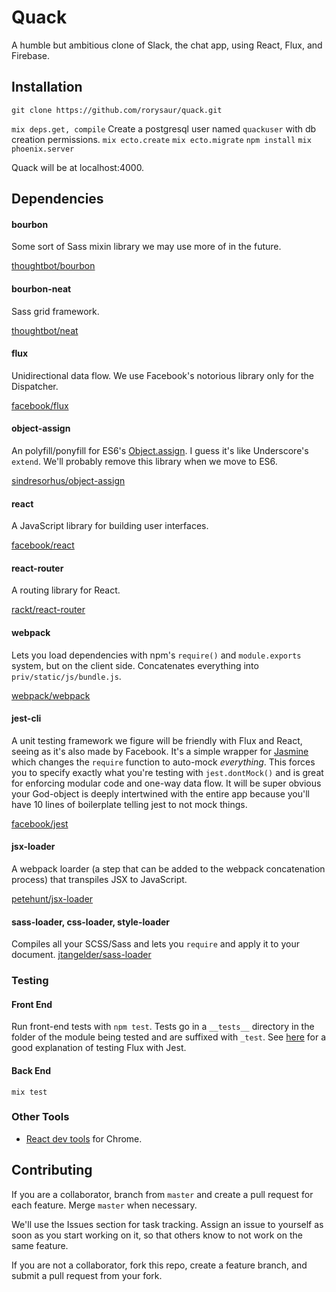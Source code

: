 # Quack

A humble but ambitious clone of Slack, the chat app, using React, Flux, and Firebase.

## Installation

`git clone https://github.com/rorysaur/quack.git`

`mix deps.get, compile`
Create a postgresql user named `quackuser` with db creation permissions.
`mix ecto.create`
`mix ecto.migrate`
`npm install`
`mix phoenix.server`

Quack will be at localhost:4000.

## Dependencies

#### bourbon

Some sort of Sass mixin library we may use more of in the future.

[thoughtbot/bourbon](http://bourbon.io/)

#### bourbon-neat

Sass grid framework.

[thoughtbot/neat](http://neat.bourbon.io/)

#### flux

Unidirectional data flow.
We use Facebook's notorious library only for the Dispatcher.

[facebook/flux](https://facebook.github.io/flux/)

#### object-assign

An polyfill/ponyfill for ES6's [Object.assign](https://developer.mozilla.org/en-US/docs/Web/JavaScript/Reference/Global_Objects/Object/assign).
I guess it's like Underscore's `extend`. We'll probably remove this library when we move to ES6.

[sindresorhus/object-assign](https://github.com/sindresorhus/object-assign)

#### react

A JavaScript library for building user interfaces.

[facebook/react](https://facebook.github.io/react/)

#### react-router

A routing library for React.

[rackt/react-router](https://github.com/rackt/react-router) 

#### webpack

Lets you load dependencies with npm's `require()` and `module.exports` system, but on the client side.
Concatenates everything into `priv/static/js/bundle.js`.

[webpack/webpack](https://github.com/webpack/webpack)

#### jest-cli

A unit testing framework we figure will be friendly with Flux and React, seeing as it's also made by Facebook. It's a simple wrapper for [Jasmine](http://jasmine.github.io/) which changes the `require` function to auto-mock *everything*. This forces you to specify exactly what you're testing with `jest.dontMock()` and is great for enforcing modular code and one-way data flow. It will be super obvious your God-object is deeply intertwined with the entire app because you'll have 10 lines of boilerplate telling jest to not mock things.

[facebook/jest](https://facebook.github.io/jest/)

#### jsx-loader

A webpack loarder (a step that can be added to the webpack concatenation process) that transpiles JSX to JavaScript.

[petehunt/jsx-loader](https://github.com/petehunt/jsx-loader)

#### sass-loader, css-loader, style-loader

Compiles all your SCSS/Sass and lets you `require` and apply it to your document.
[jtangelder/sass-loader](https://github.com/jtangelder/sass-loader)

### Testing
#### Front End
Run front-end tests with `npm test`.
Tests go in a `__tests__` directory in the folder of the module being tested and are suffixed with `_test`.
See [here](http://facebook.github.io/react/blog/2014/09/24/testing-flux-applications.html) for a good explanation of testing Flux with Jest.

#### Back End
`mix test`

### Other Tools
+ [React dev tools](https://chrome.google.com/webstore/detail/react-developer-tools/fmkadmapgofadopljbjfkapdkoienihi?hl=en) for Chrome.

## Contributing

If you are a collaborator, branch from `master` and create a pull request for each feature. Merge `master` when necessary.

We'll use the Issues section for task tracking. Assign an issue to yourself as soon as you start working on it, so that others know to not work on the same feature.

If you are not a collaborator, fork this repo, create a feature branch, and submit a pull request from your fork.
